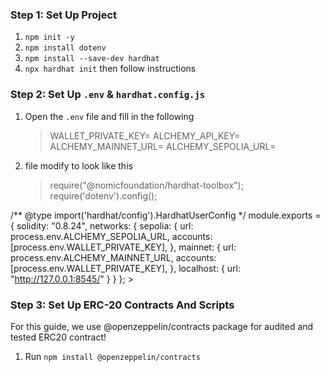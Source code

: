 ### Step 1: Set Up Project
1. `npm init -y`
2. `npm install dotenv`
3. `npm install --save-dev hardhat`
4. `npx hardhat init` then follow instructions

### Step 2: Set Up `.env` & `hardhat.config.js`
1. Open the `.env` file and fill in the following
    > WALLET_PRIVATE_KEY=
    ALCHEMY_API_KEY=
    ALCHEMY_MAINNET_URL=
    ALCHEMY_SEPOLIA_URL=
    >

2. file modify to look like this
    > require("@nomicfoundation/hardhat-toolbox");
require('dotenv').config();

/** @type import('hardhat/config').HardhatUserConfig */
module.exports = {
  solidity: "0.8.24",
  networks: {
    sepolia: {
      url: process.env.ALCHEMY_SEPOLIA_URL,
      accounts: [process.env.WALLET_PRIVATE_KEY],
    },
    mainnet: {
      url: process.env.ALCHEMY_MAINNET_URL,
      accounts: [process.env.WALLET_PRIVATE_KEY],
    },
    localhost: {
      url: "http://127.0.0.1:8545/"
    }
  }
};
    >

### Step 3: Set Up ERC-20 Contracts And Scripts
For this guide, we use @openzeppelin/contracts package for audited and tested ERC20 contract! 
1. Run `npm install @openzeppelin/contracts`

